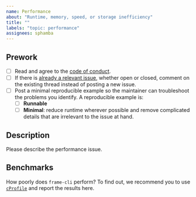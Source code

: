 ```yaml
---
name: Performance
about: "Runtime, memory, speed, or storage inefficiency"
title: ""
labels: "topic: performance"
assignees: sphamba
---
```


## Prework

- [ ] Read and agree to the [code of conduct](https://https://github.com/CHANGE-EPFL/frame-project-cli/blob/main/CODE_OF_CONDUCT.md).
- [ ] If there is [already a relevant issue](https://github.com/CHANGE-EPFL/frame-project-cli/issues), whether open or closed, comment on the existing thread instead of posting a new issue.
- [ ] Post a minimal reproducible example so the maintainer can troubleshoot the problems you identify. A reproducible example is:
  - [ ] **Runnable**
  - [ ] **Minimal**: reduce runtime wherever possible and remove complicated details that are irrelevant to the issue at hand.

## Description

Please describe the performance issue.

## Benchmarks

How poorly does `frame-cli` perform? To find out, we recommend you to use [`cProfile`](https://docs.python.org/3/library/profile.html#module-cProfile) and report the results here.
